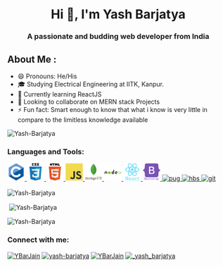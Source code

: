 <!--
**Yash-Barjatya/Yash-Barjatya** is a ✨ _special_ ✨ repository because its `README.md` (this file) appears on your GitHub profile.

Here are some ideas to get you started:

- 🔭 I’m currently working on ...


- 🤔 I’m looking for help with ...
- 💬 Ask me about ...
- 📫 How to reach me: ...
- 😄 Pronouns: ...
- ⚡ Fun fact: ...
-->
<h1 align="center">Hi 👋, I'm Yash Barjatya</h1>
<h3 align="center">A passionate and budding web developer from India</h3>

## About Me :
- 😄 Pronouns: He/His
- 🎓 Studying Electrical Engineering at IITK, Kanpur.
- 🌱 Currently learning ReactJS
- 👯 Looking to collaborate on MERN stack Projects
- ⚡ Fun fact: Smart enough to know that what i know is very little in compare to the limitless knowledge available

<p align="left"> <img src="https://komarev.com/ghpvc/?username=Yash-Barjatya&label=Profile%20views&color=0e75b6&style=flat" alt="Yash-Barjatya" /> </p>


<h3 align="left">Languages and Tools:</h3>
<p align="left"> <a href="https://www.cprogramming.com/" target="_blank" rel="noreferrer"> <img src="https://raw.githubusercontent.com/devicons/devicon/master/icons/c/c-original.svg" alt="c" width="40" height="40"/> </a> <a href="https://www.w3schools.com/css/" target="_blank" rel="noreferrer"> <img src="https://raw.githubusercontent.com/devicons/devicon/master/icons/css3/css3-original-wordmark.svg" alt="css3" width="40" height="40"/> </a> <a href="https://www.w3.org/html/" target="_blank" rel="noreferrer"> <img src="https://raw.githubusercontent.com/devicons/devicon/master/icons/html5/html5-original-wordmark.svg" alt="html5" width="40" height="40"/> </a> <a href="https://developer.mozilla.org/en-US/docs/Web/JavaScript" target="_blank" rel="noreferrer"> <img src="https://raw.githubusercontent.com/devicons/devicon/master/icons/javascript/javascript-original.svg" alt="javascript" width="40" height="40"/> </a> <a href="https://www.mongodb.com/" target="_blank" rel="noreferrer"> <img src="https://raw.githubusercontent.com/devicons/devicon/master/icons/mongodb/mongodb-original-wordmark.svg" alt="mongodb" width="40" height="40"/> </a> <a href="https://nodejs.org" target="_blank" rel="noreferrer"> <img src="https://raw.githubusercontent.com/devicons/devicon/master/icons/nodejs/nodejs-original-wordmark.svg" alt="nodejs" width="40" height="40"/> </a> <a href="https://reactjs.org/" target="_blank" rel="noreferrer"> <img src="https://raw.githubusercontent.com/devicons/devicon/master/icons/react/react-original-wordmark.svg" alt="react" width="40" height="40"/> </a><a href="https://getbootstrap.com" target="_blank" rel="noreferrer"> <img src="https://raw.githubusercontent.com/devicons/devicon/master/icons/bootstrap/bootstrap-plain-wordmark.svg" alt="bootstrap" width="40" height="40"/> </a> <a href="https://pugjs.org" target="_blank" rel="noreferrer"> <img src="https://cdn.worldvectorlogo.com/logos/pug.svg" alt="pug" width="40" height="40"/> </a>  <a href="https://handlebarsjs.com/" target="_blank" rel="noreferrer"> <img src="https://cdn.worldvectorlogo.com/logos/handlebars-1.svg" alt="hbs" width="40" height="40"/> </a> <a href="https://git-scm.com/" target="_blank" rel="noreferrer"> <img src="https://cdn.worldvectorlogo.com/logos/git-icon.svg" alt="git" width="40" height="40"/> </a></p>

<p><img align="center" src="https://github-readme-stats.vercel.app/api/top-langs?username=Yash-Barjatya&show_icons=true&locale=en&layout=compact" alt="Yash-Barjatya" /></p>
<p>&nbsp;<img align="center" src="https://github-readme-stats.vercel.app/api?username=Yash-Barjatya&show_icons=true&locale=en" alt="Yash-Barjatya" /></p>
<p><img align="center" src="https://github-readme-streak-stats.herokuapp.com/?user=Yash-Barjatya&" alt="Yash-Barjatya" /></p>

<h3 align="left">Connect with me:</h3>
<p align="left">
<a href="https://twitter.com/YBarJain" target="blank"><img align="center" src="https://raw.githubusercontent.com/rahuldkjain/github-profile-readme-generator/master/src/images/icons/Social/twitter.svg" alt="YBarJain" height="30" width="40" /></a>
<a href="https://linkedin.com/in/yash-barjatya" target="blank"><img align="center" src="https://raw.githubusercontent.com/rahuldkjain/github-profile-readme-generator/master/src/images/icons/Social/linked-in-alt.svg" alt="yash-barjatya" height="30" width="40" /></a>
<a href="https://fb.com/YBarJain" target="blank"><img align="center" src="https://raw.githubusercontent.com/rahuldkjain/github-profile-readme-generator/master/src/images/icons/Social/facebook.svg" alt="YBarJain" height="30" width="40" /></a>
<a href="https://instagram.com/__yash__barjatya" target="blank"><img align="center" src="https://raw.githubusercontent.com/rahuldkjain/github-profile-readme-generator/master/src/images/icons/Social/instagram.svg" alt="_yash_barjatya" height="30" width="40" /></a>
</p>
